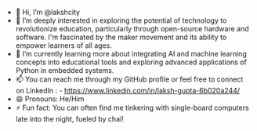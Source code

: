 - 👋 Hi, I’m @lakshcity
- 👀 I’m deeply interested in exploring the potential of technology to revolutionize education, particularly through open-source hardware and software. I'm fascinated by the maker movement and its ability to empower learners of all ages.
- 🌱 I’m currently learning more about integrating AI and machine learning concepts into educational tools and exploring advanced applications of Python in embedded systems.
- 📫 You can reach me through my GitHub profile or feel free to connect on LinkedIn : - https://www.linkedin.com/in/laksh-gupta-6b020a244/
- 😄 Pronouns: He/Him
- ⚡ Fun fact: You can often find me tinkering with single-board computers late into the night, fueled by chai!

<!---
lakshcity/lakshcity is a ✨ special ✨ repository because its `README.md` (this file) appears on your GitHub profile.
You can click the Preview link to take a look at your changes.
--->
